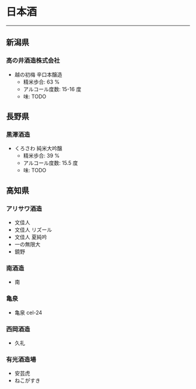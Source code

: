 # 日本酒
------

## 新潟県
### 高の井酒造株式会社
* 越の初梅 辛口本醸造
    * 精米歩合: 63 %
    * アルコール度数: 15-16 度
    * 味: TODO


## 長野県
### 黒澤酒造
* くろさわ 純米大吟醸
    * 精米歩合: 39 %
    * アルコール度数: 15.5 度
    * 味: TODO

## 高知県
### アリサワ酒造
* 文佳人
* 文佳人 リズール
* 文佳人 夏純吟
* 一の無限大
* 鏡野

### 南酒造
* 南

### 亀泉
* 亀泉 cel-24

### 西岡酒造
* 久礼

### 有光酒造場
* 安芸虎
* ねこがすき
